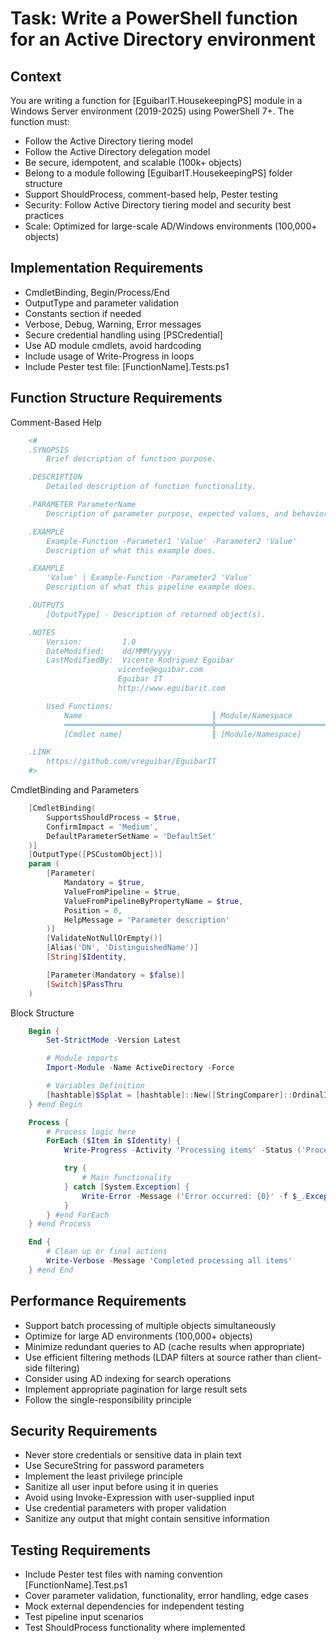 ﻿# Task: Write a PowerShell function for an Active Directory environment

## Context

You are writing a function for [EguibarIT.HousekeepingPS] module in a Windows Server environment (2019-2025) using PowerShell 7+. The function must:

- Follow the Active Directory tiering model
- Follow the Active Directory delegation model
- Be secure, idempotent, and scalable (100k+ objects)
- Belong to a module following [EguibarIT.HousekeepingPS] folder structure
- Support ShouldProcess, comment-based help, Pester testing
- Security: Follow Active Directory tiering model and security best practices
- Scale: Optimized for large-scale AD/Windows environments (100,000+ objects)

## Implementation Requirements

- CmdletBinding, Begin/Process/End
- OutputType and parameter validation
- Constants section if needed
- Verbose, Debug, Warning, Error messages
- Secure credential handling using [PSCredential]
- Use AD module cmdlets, avoid hardcoding
- Include usage of Write-Progress in loops
- Include Pester test file: [FunctionName].Tests.ps1

## Function Structure Requirements

Comment-Based Help

```powershell
    <#
    .SYNOPSIS
        Brief description of function purpose.

    .DESCRIPTION
        Detailed description of function functionality.

    .PARAMETER ParameterName
        Description of parameter purpose, expected values, and behavior.

    .EXAMPLE
        Example-Function -Parameter1 'Value' -Parameter2 'Value'
        Description of what this example does.

    .EXAMPLE
        'Value' | Example-Function -Parameter2 'Value'
        Description of what this pipeline example does.

    .OUTPUTS
        [OutputType] - Description of returned object(s).

    .NOTES
        Version:         1.0
        DateModified:    dd/MMM/yyyy
        LastModifiedBy:  Vicente Rodriguez Eguibar
                        vicente@eguibar.com
                        Eguibar IT
                        http://www.eguibarit.com

        Used Functions:
            Name                             ║ Module/Namespace
            ═════════════════════════════════╬══════════════════════════════
            [Cmdlet name]                    ║ [Module/Namespace]

    .LINK
        https://github.com/vreguibar/EguibarIT
    #>
```

CmdletBinding and Parameters

```powershell
    [CmdletBinding(
        SupportsShouldProcess = $true,
        ConfirmImpact = 'Medium',
        DefaultParameterSetName = 'DefaultSet'
    )]
    [OutputType([PSCustomObject])]
    param (
        [Parameter(
            Mandatory = $true,
            ValueFromPipeline = $true,
            ValueFromPipelineByPropertyName = $true,
            Position = 0,
            HelpMessage = 'Parameter description'
        )]
        [ValidateNotNullOrEmpty()]
        [Alias('DN', 'DistinguishedName')]
        [String]$Identity,

        [Parameter(Mandatory = $false)]
        [Switch]$PassThru
    )
```

Block Structure

```powershell
    Begin {
        Set-StrictMode -Version Latest

        # Module imports
        Import-Module -Name ActiveDirectory -Force

        # Variables Definition
        [hashtable]$Splat = [hashtable]::New([StringComparer]::OrdinalIgnoreCase)
    } #end Begin

    Process {
        # Process logic here
        ForEach ($Item in $Identity) {
            Write-Progress -Activity 'Processing items' -Status ('Processing {0}' -f $Item) -PercentComplete (($i++ / $Identity.Count) * 100)

            try {
                # Main functionality
            } catch [System.Exception] {
                Write-Error -Message ('Error occurred: {0}' -f $_.Exception.Message)
            }
        } #end ForEach
    } #end Process

    End {
        # Clean up or final actions
        Write-Verbose -Message 'Completed processing all items'
    } #end End
```

## Performance Requirements

- Support batch processing of multiple objects simultaneously
- Optimize for large AD environments (100,000+ objects)
- Minimize redundant queries to AD (cache results when appropriate)
- Use efficient filtering methods (LDAP filters at source rather than client-side filtering)
- Consider using AD indexing for search operations
- Implement appropriate pagination for large result sets
- Follow the single-responsibility principle

## Security Requirements

- Never store credentials or sensitive data in plain text
- Use SecureString for password parameters
- Implement the least privilege principle
- Sanitize all user input before using it in queries
- Avoid using Invoke-Expression with user-supplied input
- Use credential parameters with proper validation
- Sanitize any output that might contain sensitive information

## Testing Requirements

- Include Pester test files with naming convention [FunctionName].Test.ps1
- Cover parameter validation, functionality, error handling, edge cases
- Mock external dependencies for independent testing
- Test pipeline input scenarios
- Test ShouldProcess functionality where implemented
